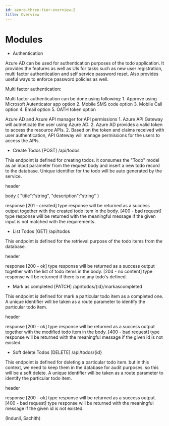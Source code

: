 ```yaml
---
id: azure-three-tier-overview-2
title: Overview
---
```


# Modules

- Authentication

Azure AD can be used for authentication purposes of the todo application.
It provides the features as well as UIs for tasks such as new user registration, multi factor authentication and self service password reset.
Also provides useful ways to enforce password policies as well.

Multi factor authentication:

Multi factor authentication can be done using following:
    1. Approve using Microsoft Autenticator app option
    2. Mobile SMS code option
    3. Mobile Call option
    4. Email option
    5. OATH token option

Azure AD and Azure API manager for API permissions
    1. Azure API Gateway will autneticate the user using Azure AD.
    2. Azure AD provides a valid token to access the resource APIs.
    2. Based on the token and claims received with user authentication, API Gateway will manage permissions for the users to access the APIs.

- Create Todos
[POST]
/api/todos

This endpoint is defined for creating todos. it consumes the "Todo" model as an input parameter from the request body and insert a new todo record to the database. Unique identifier for the todo will be auto generated by the service.

header

body
{
    "title":"string",
    "description":"string"
}

response
[201 - created] type response will be returned as a success output together with the created todo item in the body.
[400 - bad request] type response will be returned with the meaningful message if the given input is not matched with the requirements.

- List Todos
[GET]
/api/todos

This endpoint is defined for the retrieval purpose of the todo items from the database.

header

response
[200 - ok] type response will be returned as a success output together with the list of todo items in the body.
[204 - no content] type response will be returned if there is no any todo's defined.

- Mark as completed
[PATCH]
/api/todos/{id}/markascompleted

This endpoint is defined for mark a particular todo item as a completed one. A unique identifier will be taken as a route parameter to identify the particular todo item.

header

response
[200 - ok] type response will be returned as a success output together with the modified todo item in the body.
[400 - bad request] type response will be returned with the meaningful message if the given id is not existed.

- Soft delete Todos
[DELETE]
/api/todos/{id}

This endpoint is defined for deleting a particular todo item. but in this context, we need to keep them in the database for audit purposes. so this will be a soft delete.
A unique identifier will be taken as a route parameter to identify the particular todo item.

header

response
[200 - ok] type response will be returned as a success output.
[400 - bad request] type response will be returned with the meaningful message if the given id is not existed.

(Indunil, Sachith)
